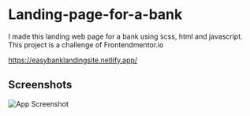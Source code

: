 
# Landing-page-for-a-bank

I made this landing web page for a bank using scss, html and javascript. This project is a challenge of Frontendmentor.io

https://easybanklandingsite.netlify.app/


## Screenshots

![App Screenshot](http://0x0.st/-yLt.png)

  